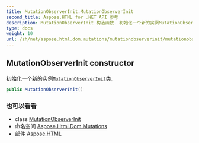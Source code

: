 ```yaml
---
title: MutationObserverInit.MutationObserverInit
second_title: Aspose.HTML for .NET API 参考
description: MutationObserverInit 构造函数. 初始化一个新的实例MutationObserverInit类.
type: docs
weight: 10
url: /zh/net/aspose.html.dom.mutations/mutationobserverinit/mutationobserverinit/
---
```

## MutationObserverInit constructor

初始化一个新的实例[`MutationObserverInit`](../)类.

```csharp
public MutationObserverInit()
```

### 也可以看看

* class [MutationObserverInit](../)
* 命名空间 [Aspose.Html.Dom.Mutations](../../mutationobserverinit/)
* 部件 [Aspose.HTML](../../../)


